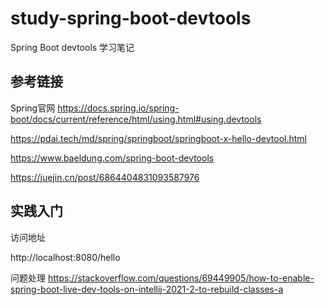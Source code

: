 # study-spring-boot-devtools #
Spring Boot devtools 学习笔记

## 参考链接

Spring官网 https://docs.spring.io/spring-boot/docs/current/reference/html/using.html#using.devtools

https://pdai.tech/md/spring/springboot/springboot-x-hello-devtool.html

https://www.baeldung.com/spring-boot-devtools

https://juejin.cn/post/6864404831093587976



## 实践入门

访问地址 

http://localhost:8080/hello


问题处理
https://stackoverflow.com/questions/69449905/how-to-enable-spring-boot-live-dev-tools-on-intellij-2021-2-to-rebuild-classes-a
